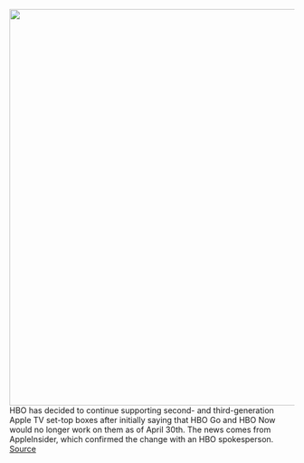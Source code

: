 <img src='https://cdn.vox-cdn.com/thumbor/niH8SFQLCmSfAKcf3y-W0VlrV7Q=/0x0:1037x691/1200x800/filters:focal(437x264:601x428)/cdn.vox-cdn.com/uploads/chorus_image/image/66635617/appletv.0.jpg' width='700px' /><br/>
HBO has decided to continue supporting second- and third-generation Apple TV set-top boxes after initially saying that HBO Go and HBO Now would no longer work on them as of April 30th. The news comes from AppleInsider, which confirmed the change with an HBO spokesperson.
<a href='https://www.theverge.com/2020/4/10/21216451/hbo-go-max-apple-tv-third-gen-support-extended-april'> Source <a/>